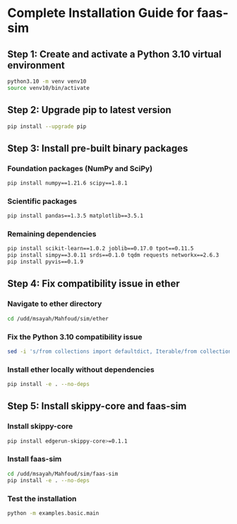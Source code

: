 # Complete Installation Guide for faas-sim

## Step 1: Create and activate a Python 3.10 virtual environment

```bash
python3.10 -m venv venv10
source venv10/bin/activate
```

## Step 2: Upgrade pip to latest version

```bash
pip install --upgrade pip
```

## Step 3: Install pre-built binary packages

### Foundation packages (NumPy and SciPy)

```bash
pip install numpy==1.21.6 scipy==1.8.1
```

### Scientific packages

```bash
pip install pandas==1.3.5 matplotlib==3.5.1
```

### Remaining dependencies

```bash
pip install scikit-learn==1.0.2 joblib==0.17.0 tpot==0.11.5
pip install simpy==3.0.11 srds==0.1.0 tqdm requests networkx==2.6.3
pip install pyvis==0.1.9
```

## Step 4: Fix compatibility issue in ether

### Navigate to ether directory

```bash
cd /udd/msayah/Mahfoud/sim/ether
```

### Fix the Python 3.10 compatibility issue

```bash
sed -i 's/from collections import defaultdict, Iterable/from collections import defaultdict\nfrom collections.abc import Iterable/' /udd/msayah/Mahfoud/sim/ether/ether/cell.py
```

### Install ether locally without dependencies

```bash
pip install -e . --no-deps
```

## Step 5: Install skippy-core and faas-sim

### Install skippy-core

```bash
pip install edgerun-skippy-core>=0.1.1
```

### Install faas-sim

```bash
cd /udd/msayah/Mahfoud/sim/faas-sim
pip install -e . --no-deps
```

### Test the installation

```bash
python -m examples.basic.main
```
